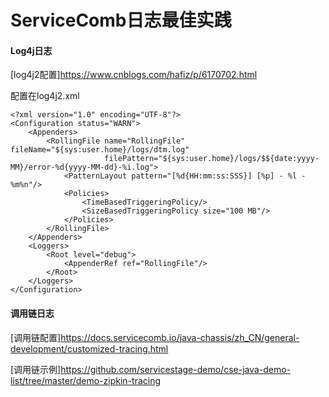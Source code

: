 # ServiceComb日志最佳实践

#### Log4j日志

[log4j2配置]https://www.cnblogs.com/hafiz/p/6170702.html

配置在log4j2.xml

```
<?xml version="1.0" encoding="UTF-8"?>
<Configuration status="WARN">
    <Appenders>
        <RollingFile name="RollingFile" fileName="${sys:user.home}/logs/dtm.log"
                     filePattern="${sys:user.home}/logs/$${date:yyyy-MM}/error-%d{yyyy-MM-dd}-%i.log">
            <PatternLayout pattern="[%d{HH:mm:ss:SSS}] [%p] - %l - %m%n"/>
            <Policies>
                <TimeBasedTriggeringPolicy/>
                <SizeBasedTriggeringPolicy size="100 MB"/>
            </Policies>
        </RollingFile>
    </Appenders>
    <Loggers>
        <Root level="debug">
            <AppenderRef ref="RollingFile"/>
        </Root>
    </Loggers>
</Configuration>
```



#### 调用链日志

[调用链配置]https://docs.servicecomb.io/java-chassis/zh_CN/general-development/customized-tracing.html

[调用链示例]https://github.com/servicestage-demo/cse-java-demo-list/tree/master/demo-zipkin-tracing

